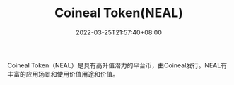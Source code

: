 ﻿---
weight: 
title: "Coineal Token(NEAL)"
description: "Coineal Token（NEAL）是具有高升值潜力的平台币，由Coineal发行"
date: 2022-03-25T21:57:40+08:00
lastmod: 2022-03-25T16:45:40+08:00
draft: false
authors: ["Metabd"]
featuredImage: "coineal-tokenneal.webp"
link: ""
tags: ["数字代币","Coineal Token(NEAL)"]
categories: ["navigation"]
navigation: ["数字代币"]
lightgallery: true
toc: true
pinned: false
recommend: false
recommend1: false
---
Coineal Token（NEAL）是具有高升值潜力的平台币，由Coineal发行。NEAL有丰富的应用场景和使用价值用途和价值。
